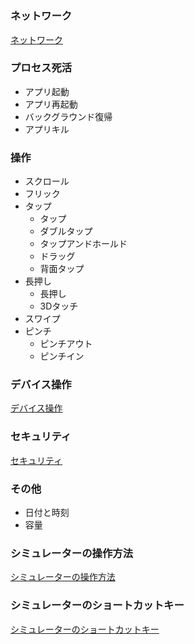 # 

### ネットワーク

[ネットワーク](NetworkLink.md)

### プロセス死活
  - アプリ起動
  - アプリ再起動
  - バックグラウンド復帰
  - アプリキル

### 操作
  - スクロール
  - フリック
  - タップ
    - タップ
    - ダブルタップ
    - タップアンドホールド
    - ドラッグ
    - 背面タップ
  - 長押し
    - 長押し
    - 3Dタッチ
  - スワイプ
  - ピンチ
    - ピンチアウト
    - ピンチイン

### デバイス操作

[デバイス操作](OperationDevice.md)

### セキュリティ

[セキュリティ](Security.md)

### その他
  - 日付と時刻
  - 容量

### シミュレーターの操作方法

[シミュレーターの操作方法](OperationManual.md)

### シミュレーターのショートカットキー

[シミュレーターのショートカットキー](ShortCutList.md)
